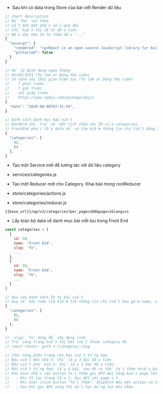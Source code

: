 - Sau khi có data trong Store của bài viết Render dữ liệu

```javascript
// short description
// Bỏ thẻ <p> thừa
// Cắt bớt một phần nếu quá dài
// Chỉ hiển thị 26 từ đầu tiên
// Nếu dài hơn 26 từ thêm dấu "..."
{
  "excerpt": {
    "rendered": "<p>React is an open source JavaScript library for building user interfaces. It is maintained by Facebook and a community of individual developers and companies. React can be used as a base in the development of single-page or mobile apps.</p>\n",
    "protected": false
  }
}
```


```javascript
// Xử lý định dạng ngày tháng
// 02/03/2021 (Tự làm or Dùng thư viện)
// So sánh với thời gian hiện tại (Tự làm or Dùng thư viện)
//    ? phút trước
//    ? giờ trước
//    vài giây trước
//    https://www.npmjs.com/package/dayjs
{
  "date": "2020-08-08T07:31:59",
}
```


```javascript
// Danh sách danh mục bài viết 
// BackEnd chỉ trả về một list chứa các ID của categories
// FrontEnd phải lấy data về và tìm kiếm thông tin chi tiết bằng ID
{
  "categories": [
    82,
    84
  ],
}
```

- Tạo một Service mới để tương tác với dữ liệu category
- services/categories.js

- Tạo một Reducer mới cho Category. Khai báo trong rootReducer
- store/categories/actions.js
- store/categories/reducer.js

```
{{base_url}}/wp/v2/categories?per_page=100&page=1&lang=vi
```

- Lấy toàn bộ data về danh mục bài viết lưu trong Front End

```javascript
const categories = [
  {
    id: 50,
    name: 'Front End',
    slug: 'fe',
    ...
  },
  {
    id: 50,
    name: 'Front End',
    slug: 'fe',
    ...
  }
]
```

```javascript
// Dựa vào danh sách ID từ bài viết 
// Quy về bài toán tìm kiếm tìm thông tin chi tiết bao gồm name, slug từ dữ liệu Categories
{
  "categories": [
    82,
    84
  ],
}

//  slug: 'fe' dùng để xây dựng link 
// Trỏ sang trang hiển thị bài viết thuộc category đó
// react-router: path = /category/:slug
```


```javascript
// Chức năng phân trang cho bài viết tổng hợp
// Bài viết mới nhất: Chỉ lấy 3 bài đầu tiên
// Bài viết phổ biến: Chỉ lấy 3 bài đầu tiên
// Bài viết tổng hợp: Lấy 4 bài, sau đó có thể tải thêm nhiều bài mới
// Khi User nhấn vào button Tải thêm gọi API mới tăng biến page lên một đơn vị
//   - Khi F5 lại trang lần 1: Gọi API với page = 1
//   - Khi User click button "Tải thêm": dispatch mới một action và truyền page tăng lên một đơn vị
//   - Sau khi gọi API xong thì nối hai mảng lại mới nhau
```